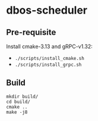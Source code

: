 # dbos-scheduler

## Pre-requisite
Install cmake-3.13 and gRPC-v1.32:
- `./scripts/install_cmake.sh`
- `./scripts/install_grpc.sh`

## Build
```
mkdir build/
cd build/
cmake ..
make -j8
```
